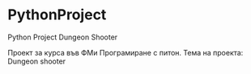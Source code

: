 # PythonProject
Python Project Dungeon Shooter

Проект за курса във ФМи Програмиране с питон.
Тема на проекта: Dungeon shooter

